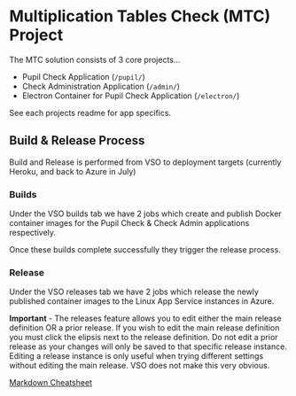 # Multiplication Tables Check (MTC) Project

The MTC solution consists of 3 core projects...

- Pupil Check Application (`/pupil/`)
- Check Administration Application (`/admin/`)
- Electron Container for Pupil Check Application (`/electron/`)

See each projects readme for app specifics.

## Build & Release Process

Build and Release is performed from VSO to deployment targets (currently Heroku, and back to Azure in July)

### Builds

Under the VSO builds tab we have 2 jobs which create and publish Docker container images for the Pupil Check & Check Admin applications respectively.

Once these builds complete successfully they trigger the release process.

### Release

Under the VSO releases tab we have 2 jobs which release the newly published container images to the Linux App Service instances in Azure.

**Important** - The releases feature allows you to edit either the main release definition OR a prior release.  If you wish to edit the main release definition you must click the elipsis next to the release definition.  Do not edit a prior release as your changes will only be saved to that specific release instance.  Editing a release instance is only useful when trying different settings without editing the main release.  VSO does not make this very obvious. 

[Markdown Cheatsheet](https://github.com/adam-p/markdown-here/wiki/Markdown-Cheatsheet)